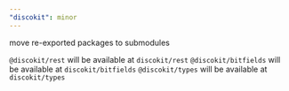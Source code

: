 ```yaml
---
"discokit": minor
---
```


move re-exported packages to submodules

`@discokit/rest` will be available at `discokit/rest`
`@discokit/bitfields` will be available at `discokit/bitfields`
`@discokit/types` will be available at `discokit/types`
